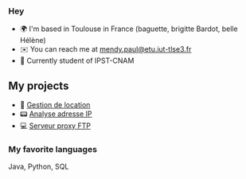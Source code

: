### Hey
* 🌍  I'm based in Toulouse in France (baguette, brigitte Bardot, belle Hélène)
* ✉️  You can reach me at [mendy.paul@etu.iut-tlse3.fr](mailto:mendy.p@icloud.com)
* 🚀  Currently student of IPST-CNAM

## My projects
* 🏡 [Gestion de location](https://github.com/gaiailou/housing-rentals-application)
* 📟 [Analyse adresse IP](https://github.com/endspigel/Analyse-adresse-IP)
* 💻 [Serveur proxy FTP](https://github.com/endspigel/proxyFTP)

### My favorite languages
Java, Python, SQL
